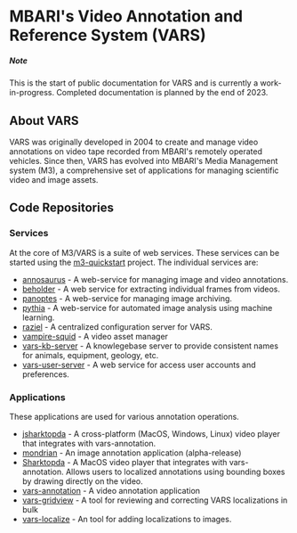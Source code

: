 # MBARI's Video Annotation and Reference System (VARS)

##### Note

This is the start of public documentation for VARS and is currently a work-in-progress. Completed documentation is planned by the end of 2023.

## About VARS

VARS was originally developed in 2004 to create and manage video annotations on video tape recorded from MBARI's remotely operated vehicles. Since then, VARS has evolved into MBARI's Media Management system (M3), a comprehensive set of applications for managing scientific video and image assets.

## Code Repositories

### Services

At the core of M3/VARS is a suite of web services. These services can be started using the [m3-quickstart](https://github.com/mbari-org/m3-quickstart) project. The individual services are:

- [annosaurus](https://github.com/mbari-org/annosaurus) - A web-service for managing image and video annotations.
- [beholder](https://github.com/mbari-org/beholder) - A web service for extracting individual frames from videos. 
- [panoptes](https://github.com/mbari-org/panoptes) - A web-service for managing image archiving.
- [pythia](https://github.com/mbari-org/pythia) - A web-service for automated image analysis using machine learning.
- [raziel](https://github.com/mbari-org/raziel) - A centralized configuration server for VARS.
- [vampire-squid](https://github.com/mbari-org/vampire-squid) - A video asset manager
- [vars-kb-server](https://github.com/mbari-org/vars-kb-server) - A knowlegebase server to provide consistent names for animals, equipment, geology, etc.
- [vars-user-server](https://github.com/mbari-org/vars-user-server) - A web service for access user accounts and preferences.

### Applications

These applications are used for various annotation operations.

- [jsharktopda](https://github.com/mbari-org/jsharktopoda) - A cross-platform (MacOS, Windows, Linux) video player that integrates with vars-annotation.
- [mondrian](https://github.com/mbari-org/mondrian) - An image annotation application (alpha-release)
- [Sharktopda](https://github.com/mbari-org/Sharktopoda) - A MacOS video player that integrates with vars-annotation. Allows users to localized annotations using bounding boxes by drawing directly on the video.
- [vars-annotation](https://github.com/mbari-org/vars-annotation) - A video annotation application
- [vars-gridview](https://github.com/mbari-org/vars-gridview) - A tool for reviewing and correcting VARS localizations in bulk
- [vars-localize](https://github.com/mbari-org/vars-localize) - An tool for adding localizations to images.
